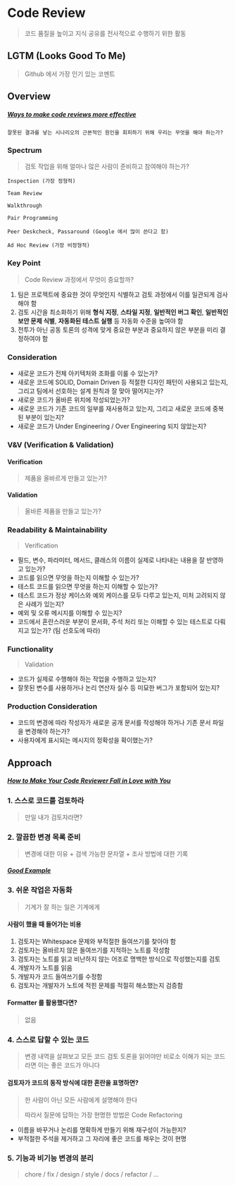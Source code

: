 # Code Review

> 코드 품질을 높이고 지식 공유를 전사적으로 수행하기 위한 활동

## LGTM (Looks Good To Me)

> Github 에서 가장 인기 있는 코멘트

## Overview

##### [Ways to make code reviews more effective](https://www.infoq.com/articles/effective-code-reviews/)

```
잘못된 결과를 낳는 시나리오의 근본적인 원인을 회피하기 위해 우리는 무엇을 해야 하는가?
```

### Spectrum

> 검토 작업을 위해 얼마나 많은 사람이 준비하고 참여해야 하는가?

```
Inspection (가장 정형적)

Team Review

Walkthrough

Pair Programming

Peer Deskcheck, Passaround (Google 에서 많이 쓴다고 함)

Ad Hoc Review (가장 비정형적)
```

### Key Point

> Code Review 과정에서 무엇이 중요할까?

1. 팀은 프로젝트에 중요한 것이 무엇인지 식별하고 검토 과정에서 이를 일관되게 검사해야 함
2. 검토 시간을 최소화하기 위해 **형식 지정**, **스타일 지정**, **일반적인 버그 확인**, **일반적인 보안 문제 식별**, **자동화된 테스트 실행** 등 자동화 수준을 높여야 함
3. 전투가 아닌 공동 토론의 성격에 맞게 중요한 부분과 중요하지 않은 부분을 미리 결정하여야 함

### Consideration

-   새로운 코드가 전체 아키텍처와 조화를 이룰 수 있는가?
-   새로운 코드에 SOLID, Domain Driven 등 적절한 디자인 패턴이 사용되고 있는지, 그리고 팀에서 선호하는 설계 원칙과 잘 맞아 떨어지는가?
-   새로운 코드가 올바른 위치에 작성되었는가?
-   새로운 코드가 기존 코드의 일부를 재사용하고 있는지, 그리고 새로운 코드에 중복된 부분이 있는지?
-   새로운 코드가 Under Engineering / Over Engineering 되지 않았는지?

### V&V (Verification & Validation)

#### Verification

> 제품을 올바르게 만들고 있는가?

#### Validation

> 올바른 제품을 만들고 있는가?

### Readability & Maintainability

> Verification

-   필드, 변수, 파라미터, 메서드, 클래스의 이름이 실제로 나타내는 내용을 잘 반영하고 있는가?
-   코드를 읽으면 무엇을 하는지 이해할 수 있는가?
-   테스트 코드를 읽으면 무엇을 하는지 이해할 수 있는가?
-   테스트 코드가 정상 케이스와 예외 케이스를 모두 다루고 있는지, 미처 고려되지 않은 사례가 있는지?
-   예외 및 오류 메시지를 이해할 수 있는지?
-   코드에서 혼란스러운 부분이 문서화, 주석 처리 또는 이해할 수 있는 테스트로 다뤄지고 있는가? (팀 선호도에 따라)

### Functionality

> Validation

-   코드가 실제로 수행해야 하는 작업을 수행하고 있는지?
-   잘못된 변수를 사용하거나 논리 연산자 실수 등 미묘한 버그가 포함되어 있는지?

### Production Consideration

-   코드의 변경에 따라 작성자가 새로운 공개 문서를 작성해야 하거나 기존 문서 파일을 변경해야 하는가?
-   사용자에게 표시되는 메시지의 정확성을 확이했는가?

## Approach

##### [How to Make Your Code Reviewer Fall in Love with You](https://mtlynch.io/code-review-love)

### 1. 스스로 코드를 검토하라

> 만일 내가 검토자라면?

### 2. 깔끔한 변경 목록 준비

> 변경에 대한 이유 + 검색 가능한 문자열 + 조사 방법에 대한 기록

##### [Good Example](https://github.com/alphagov/govuk-puppet/commit/63b36f93bf75a848e2125008aa1e880c5861cf46)

### 3. 쉬운 작업은 자동화

> 기계가 잘 하는 일은 기계에게

#### 사람이 했을 때 들어가는 비용

1. 검토자는 Whitespace 문제와 부적절한 들여쓰기를 찾아야 함
2. 검토자는 올바르지 않은 들여쓰기를 지적하는 노트를 작성함
3. 검토자는 노트를 읽고 비난하지 않는 어조로 명백한 방식으로 작성했는지를 검토
4. 개발자가 노트를 읽음
5. 개발자가 코드 들여쓰기를 수정함
6. 검토자는 개발자가 노트에 적힌 문제를 적절히 해소했는지 검증함

#### Formatter 를 활용했다면?

> 없음

### 4. 스스로 답할 수 있는 코드

> 변경 내역을 살펴보고 모든 코드 검토 토론을 읽어야만 비로소 이해가 되는 코드라면 이는 좋은 코드가 아니다

#### 검토자가 코드의 동작 방식에 대한 혼란을 표명하면?

> 한 사람이 아닌 모든 사람에게 설명해야 한다
>
> 따라서 질문에 답하는 가장 현명한 방법은 Code Refactoring

-   이름을 바꾸거나 논리를 명확하게 만들기 위해 재구성이 가능한지?
-   부적절한 주석을 제거하고 그 자리에 좋은 코드를 채우는 것이 현명

### 5. 기능과 비기능 변경의 분리

> chore / fix / design / style / docs / refactor / ...
